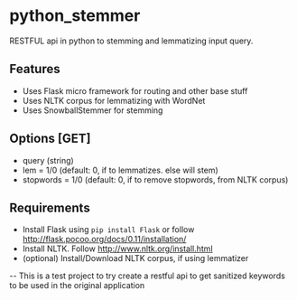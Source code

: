 # python_stemmer
RESTFUL api in python to stemming and lemmatizing input query.

## Features
- Uses Flask micro framework for routing and other base stuff
- Uses NLTK corpus for lemmatizing with WordNet
- Uses SnowballStemmer for stemming

## Options [GET]
* query (string)
* lem = 1/0 (default: 0, if to lemmatizes. else will stem)
* stopwords = 1/0 (default: 0, if to remove stopwords, from NLTK corpus)


## Requirements
* Install Flask using `pip install Flask` or follow http://flask.pocoo.org/docs/0.11/installation/
* Install NLTK. Follow http://www.nltk.org/install.html
* (optional) Install/Download NLTK corpus, if using lemmatizer

--
This is a test project to try create a restful api to get sanitized keywords to be used in the original application
